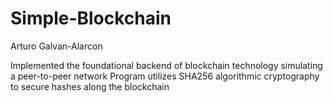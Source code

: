 # Simple-Blockchain

Arturo Galvan-Alarcon

Implemented the foundational backend of blockchain technology simulating a peer-to-peer network
Program utilizes SHA256 algorithmic cryptography to secure hashes along the blockchain
